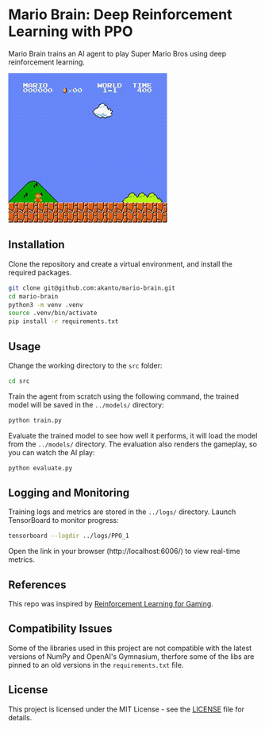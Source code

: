 # Mario Brain: Deep Reinforcement Learning with PPO

Mario Brain trains an AI agent to play Super Mario Bros using deep reinforcement learning.

![Mario Gameplay](./videos/mario_gameplay.gif)

## Installation

Clone the repository and create a virtual environment, and install the required packages.

```bash
git clone git@github.com:akanto/mario-brain.git
cd mario-brain
python3 -m venv .venv
source .venv/bin/activate
pip install -r requirements.txt
```

## Usage

Change the working directory to the `src` folder:

```bash
cd src
```

Train the agent from scratch using the following command, the trained model will be saved in the `../models/` directory:

```bash
python train.py
```

Evaluate the trained model to see how well it performs, it will load the model from the `../models/` directory. The evaluation also renders the gameplay, so you can watch the AI play:

```bash
python evaluate.py
```

## Logging and Monitoring

Training logs and metrics are stored in the `../logs/` directory. Launch TensorBoard to monitor progress:

```bash
tensorboard --logdir ../logs/PPO_1
```

Open the link in your browser (http://localhost:6006/) to view real-time metrics.

## References

This repo was inspired by [Reinforcement Learning for Gaming](https://youtu.be/dWmJ5CXSKdw).

## Compatibility Issues

Some of the libraries used in this project are not compatible with the latest versions of NumPy and OpenAI's Gymnasium, therfore some of the libs are pinned to an old versions in the `requirements.txt` file.

## License

This project is licensed under the MIT License - see the [LICENSE](LICENSE) file for details.
